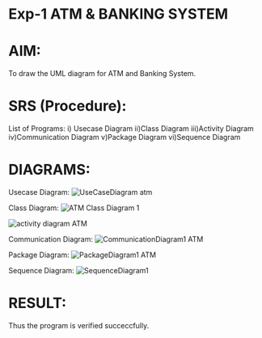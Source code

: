 # Exp-1 ATM & BANKING SYSTEM

# AIM:
To draw the UML diagram for ATM and Banking System.

# SRS (Procedure):
List of Programs:
i) Usecase Diagram
ii)Class Diagram
iii)Activity Diagram
iv)Communication Diagram
v)Package Diagram
vi)Sequence Diagram

# DIAGRAMS:

Usecase Diagram:
![UseCaseDiagram atm](https://github.com/user-attachments/assets/6eeca9e7-d9d3-493c-8502-947af06497cd)

Class Diagram:
![ATM Class Diagram 1](https://github.com/user-attachments/assets/b107136c-8048-44d5-85da-9ea3dd0f3a1a)


![activity diagram ATM](https://github.com/user-attachments/assets/1bd28570-5275-41ec-97f9-eb76ad8ea51d)

Communication Diagram:
![CommunicationDiagram1  ATM](https://github.com/user-attachments/assets/130ee108-cf4b-4475-b0a7-488abba7d41d)

Package Diagram:
![PackageDiagram1 ATM](https://github.com/user-attachments/assets/1617f86c-687c-4852-9eec-745e26fe2e89)

Sequence Diagram:
![SequenceDiagram1](https://github.com/user-attachments/assets/c333df86-f6c2-4b49-90bd-382d488f1567)







# RESULT:
Thus the program is verified succeccfully.
